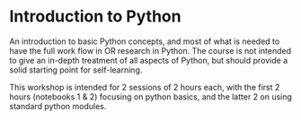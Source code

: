 # Introduction to Python

An introduction to basic Python concepts, and most of what is needed to have the full work flow in OR research in Python.
The course is not intended to give an in-depth treatment of all aspects of Python, but should provide a solid starting point for self-learning.

This workshop is intended for 2 sessions of 2 hours each, with the first 2 hours (notebooks 1 & 2) focusing on python basics, and the latter 2 on using standard python modules.
